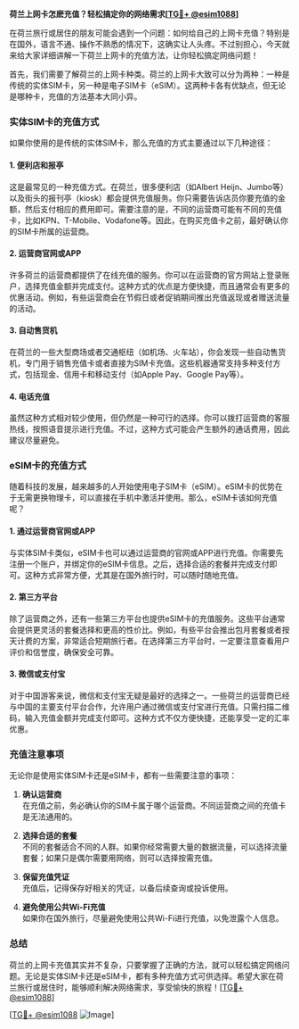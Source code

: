 **荷兰上网卡怎麽充值？轻松搞定你的网络需求[[TG💪+ @esim1088](https://t.me/s/esim1088)]**

在荷兰旅行或居住的朋友可能会遇到一个问题：如何给自己的上网卡充值？特别是在国外，语言不通、操作不熟悉的情况下，这确实让人头疼。不过别担心，今天就来给大家详细讲解一下荷兰上网卡的充值方法，让你轻松搞定网络问题！

首先，我们需要了解荷兰的上网卡种类。荷兰的上网卡大致可以分为两种：一种是传统的实体SIM卡，另一种是电子SIM卡（eSIM）。这两种卡各有优缺点，但无论是哪种卡，充值的方法基本大同小异。

### 实体SIM卡的充值方式

如果你使用的是传统的实体SIM卡，那么充值的方式主要通过以下几种途径：

#### 1. **便利店和报亭**
这是最常见的一种充值方式。在荷兰，很多便利店（如Albert Heijn、Jumbo等）以及街头的报刊亭（kiosk）都会提供充值服务。你只需要告诉店员你要充值的金额，然后支付相应的费用即可。需要注意的是，不同的运营商可能有不同的充值卡，比如KPN、T-Mobile、Vodafone等。因此，在购买充值卡之前，最好确认你的SIM卡所属的运营商。

#### 2. **运营商官网或APP**
许多荷兰的运营商都提供了在线充值的服务。你可以在运营商的官方网站上登录账户，选择充值金额并完成支付。这种方式的优点是方便快捷，而且通常会有更多的优惠活动。例如，有些运营商会在节假日或者促销期间推出充值返现或者赠送流量的活动。

#### 3. **自动售货机**
在荷兰的一些大型商场或者交通枢纽（如机场、火车站），你会发现一些自动售货机，专门用于销售充值卡或者直接为SIM卡充值。这些机器通常支持多种支付方式，包括现金、信用卡和移动支付（如Apple Pay、Google Pay等）。

#### 4. **电话充值**
虽然这种方式相对较少使用，但仍然是一种可行的选择。你可以拨打运营商的客服热线，按照语音提示进行充值。不过，这种方式可能会产生额外的通话费用，因此建议尽量避免。

### eSIM卡的充值方式

随着科技的发展，越来越多的人开始使用电子SIM卡（eSIM）。eSIM卡的优势在于无需更换物理卡，可以直接在手机中激活并使用。那么，eSIM卡该如何充值呢？

#### 1. **通过运营商官网或APP**
与实体SIM卡类似，eSIM卡也可以通过运营商的官网或APP进行充值。你需要先注册一个账户，并绑定你的eSIM卡信息。之后，选择合适的套餐并完成支付即可。这种方式非常方便，尤其是在国外旅行时，可以随时随地充值。

#### 2. **第三方平台**
除了运营商之外，还有一些第三方平台也提供eSIM卡的充值服务。这些平台通常会提供更灵活的套餐选择和更高的性价比。例如，有些平台会推出包月套餐或者按天计费的方案，非常适合短期旅行者。在选择第三方平台时，一定要注意查看用户评价和信誉度，确保安全可靠。

#### 3. **微信或支付宝**
对于中国游客来说，微信和支付宝无疑是最好的选择之一。一些荷兰的运营商已经与中国的主要支付平台合作，允许用户通过微信或支付宝进行充值。只需扫描二维码，输入充值金额并完成支付即可。这种方式不仅方便快捷，还能享受一定的汇率优惠。

### 充值注意事项

无论你是使用实体SIM卡还是eSIM卡，都有一些需要注意的事项：

1. **确认运营商**  
   在充值之前，务必确认你的SIM卡属于哪个运营商。不同运营商之间的充值卡是无法通用的。

2. **选择合适的套餐**  
   不同的套餐适合不同的人群。如果你经常需要大量的数据流量，可以选择流量套餐；如果只是偶尔需要用网络，则可以选择按需充值。

3. **保留充值凭证**  
   充值后，记得保存好相关的凭证，以备后续查询或投诉使用。

4. **避免使用公共Wi-Fi充值**  
   如果你在国外旅行，尽量避免使用公共Wi-Fi进行充值，以免泄露个人信息。

### 总结

荷兰的上网卡充值其实并不复杂，只要掌握了正确的方法，就可以轻松搞定网络问题。无论是实体SIM卡还是eSIM卡，都有多种充值方式可供选择。希望大家在荷兰旅行或居住时，能够顺利解决网络需求，享受愉快的旅程！[[TG💪+ @esim1088](https://t.me/s/esim1088)]

[[TG💪+ @esim1088](https://t.me/s/esim1088) ![Image](https://i.postimg.cc/4NQfJmqS/Snipaste-2025-05-13-00-14-12.png)]